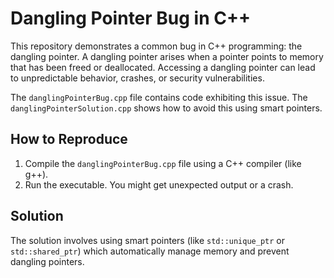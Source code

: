 # Dangling Pointer Bug in C++
This repository demonstrates a common bug in C++ programming: the dangling pointer.  A dangling pointer arises when a pointer points to memory that has been freed or deallocated. Accessing a dangling pointer can lead to unpredictable behavior, crashes, or security vulnerabilities. 

The `danglingPointerBug.cpp` file contains code exhibiting this issue. The `danglingPointerSolution.cpp` shows how to avoid this using smart pointers.

## How to Reproduce
1. Compile the `danglingPointerBug.cpp` file using a C++ compiler (like g++).
2. Run the executable. You might get unexpected output or a crash.

## Solution
The solution involves using smart pointers (like `std::unique_ptr` or `std::shared_ptr`) which automatically manage memory and prevent dangling pointers.